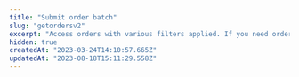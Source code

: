 ```yaml
---
title: "Submit order batch"
slug: "getordersv2"
excerpt: "Access orders with various filters applied. If you need orders created by a single user, use the positions API instead."
hidden: true
createdAt: "2023-03-24T14:10:57.665Z"
updatedAt: "2023-08-18T15:11:29.558Z"
---
```

